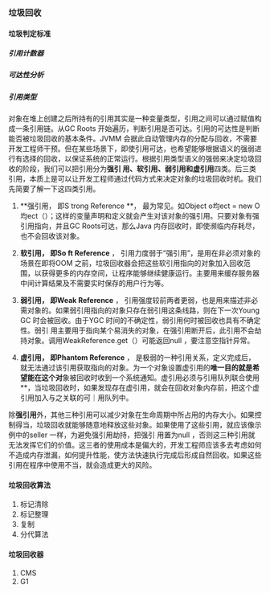 ### 垃圾回收
#### 垃圾判定标准
##### 引用计数器

##### 可达性分析

##### 引用类型

对象在堆上创建之后所持有的引用其实是一种变量类型，引用之间可以通过赋值构成一条引用链。从GC Roots 开始遍历，判断引用是否可达。引用的可达性是判断能否被垃圾回收的基本条件。JVMM 会据此自动管理内存的分配与回收，不需要开发工程师干预。但在某些场景下，即使引用可达，也希望能够根据语义的强弱进行有选择的回收，以保证系统的正常运行。根据引用类型语义的强弱来决定垃圾回收的阶段，我们可以把引用分为**强引 用、软引用、弱引用和虚引用**四类。后三类引用，本质上是可以让开发工程师通过代码方式来决定对象的垃圾回收时机。我们先简要了解一下这四类引用。

1. **强引用， 即S trong Reference **， 最为常见。如Object o均ect = new O均ect（）；这样的变量声明和定义就会产生对该对象的强引用。只要对象有强引用指向，并且GC Roots可达，那么Java 内存回收时，即使濒临内存耗尽，也不会回收该对象。

2. **软引用， 即So ft Reference** ， 引用力度弱于“强引用”，是用在非必须对象的场景在即将OOM 之前，垃圾回收器会把这些软引用指向的对象加入回收范围，以获得更多的内存空间，让程序能够继续健康运行。主要用来缓存服务器中间计算结果及不需要实时保存的用户行为等。
   
3. **弱引用， 即Weak Reference** ， 引用强度较前两者更弱，也是用来描述非必需对象的。如果弱引用指向的对象只存在弱引用这条线路，则在下一次Young GC 时会被回收。由于YGC 时间的不确定性，弱引用何时被回收也具有不确定性。弱引 用主要用于指向某个易消失的对象，在强引用断开后，此引用不会劫持对象。调用WeakReference.get（）可能返回null ，要注意空指针异常。
   
4. **虚引用， 即Phantom Reference** ， 是极弱的一种引用关系，定义完成后，就无法通过该引用获取指向的对象。为一个对象设置虚引用的**唯一目的就是希望能在这个对**象被回收时收到一个系统通知。虚引用必须与引用队列联合使用**，当垃圾回收时，如果发现存在虚引用，就会在回收对象内存前，把这个虚引用加入与之关联的可｜用队列中。

除**强引用**外，其他三种引用可以减少对象在生命周期中所占用的内存大小。如果控制得当，垃圾回收就能够随意地释放这些对象。如果使用了这些引用，就应该像示例中的seller 一样，为避免强引用劫持，把强引 用置为null ，否则这三种引用就无法发挥它们的价值。这三者的使用成本是偏大的，开发工程师应该多去考虑如何不造成内存泄漏，如何提升性能，使方法快速执行完成后形成自然回收。如果这些引用在程序中使用不当，就会造成更大的风险。

#### 垃圾回收算法
1. 标记清除
2. 标记整理
3. 复制
4. 分代算法
#### 垃圾回收器
1. CMS
2. G1    





[^参考]: 引用类型部分码出高效，ThreadLocal

